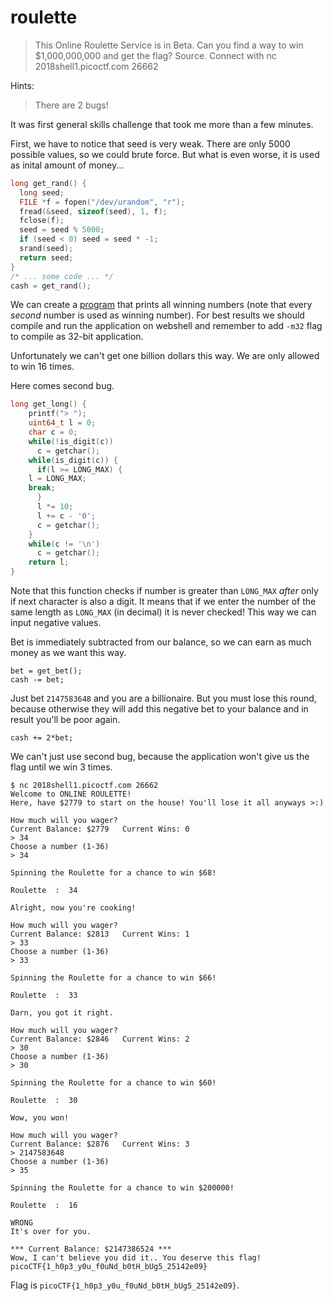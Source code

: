# roulette

> This Online Roulette Service is in Beta. Can you find a way to win $1,000,000,000 and get the flag? Source. Connect with nc 2018shell1.picoctf.com 26662

Hints:

> There are 2 bugs!

It was first general skills challenge that took me more than a few minutes.

First, we have to notice that seed is very weak. There are only 5000 possible values, so we could brute force.
But what is even worse, it is used as inital amount of money...

```c
long get_rand() {
  long seed;
  FILE *f = fopen("/dev/urandom", "r");
  fread(&seed, sizeof(seed), 1, f);
  fclose(f);
  seed = seed % 5000;
  if (seed < 0) seed = seed * -1;
  srand(seed);
  return seed;
}
/* ... some code ... */
cash = get_rand();
```

We can create a [program](cracker.c) that prints all winning numbers (note that every *second* number is used as winning number).
For best results we should compile and run the application on webshell and remember to add `-m32` flag to compile as 32-bit application.

Unfortunately we can't get one billion dollars this way. We are only allowed to win 16 times.

Here comes second bug.

```c
long get_long() {
    printf("> ");
    uint64_t l = 0;
    char c = 0;
    while(!is_digit(c))
      c = getchar();
    while(is_digit(c)) {
      if(l >= LONG_MAX) {
	l = LONG_MAX;
	break;
      }
      l *= 10;
      l += c - '0';
      c = getchar();
    }
    while(c != '\n')
      c = getchar();
    return l;
}
```

Note that this function checks if number is greater than `LONG_MAX` *after* only if next character is also a digit. It means that if we enter the number of the same length as `LONG_MAX` (in decimal) it is never checked!
This way we can input negative values.

Bet is immediately subtracted from our balance, so we can earn as much money as we want this way.
```
bet = get_bet();
cash -= bet;
```

Just bet `2147583648` and you are a billionaire. But you must lose this round, because otherwise they will add this negative bet to your balance and in result you'll be poor again.
```
cash += 2*bet;
```

We can't just use second bug, because the application won't give us the flag until we win 3 times.

```
$ nc 2018shell1.picoctf.com 26662
Welcome to ONLINE ROULETTE!
Here, have $2779 to start on the house! You'll lose it all anyways >:)

How much will you wager?
Current Balance: $2779   Current Wins: 0
> 34
Choose a number (1-36)
> 34

Spinning the Roulette for a chance to win $68!

Roulette  :  34

Alright, now you're cooking!

How much will you wager?
Current Balance: $2813   Current Wins: 1
> 33
Choose a number (1-36)
> 33

Spinning the Roulette for a chance to win $66!

Roulette  :  33

Darn, you got it right.

How much will you wager?
Current Balance: $2846   Current Wins: 2
> 30
Choose a number (1-36)
> 30

Spinning the Roulette for a chance to win $60!

Roulette  :  30

Wow, you won!

How much will you wager?
Current Balance: $2876   Current Wins: 3
> 2147583648
Choose a number (1-36)
> 35

Spinning the Roulette for a chance to win $200000!

Roulette  :  16

WRONG
It's over for you.

*** Current Balance: $2147386524 ***
Wow, I can't believe you did it.. You deserve this flag!
picoCTF{1_h0p3_y0u_f0uNd_b0tH_bUg5_25142e09}
```

Flag is `picoCTF{1_h0p3_y0u_f0uNd_b0tH_bUg5_25142e09}`.
